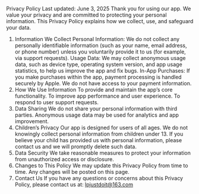 Privacy Policy
Last updated: June 3, 2025
Thank you for using our app. We value your privacy and are committed to protecting your personal information. This Privacy Policy explains how we collect, use, and safeguard your data.
1. Information We Collect
Personal Information:
We do not collect any personally identifiable information (such as your name, email address, or phone number) unless you voluntarily provide it to us (for example, via support requests).
Usage Data:
We may collect anonymous usage data, such as device type, operating system version, and app usage statistics, to help us improve the app and fix bugs.
In-App Purchases:
If you make purchases within the app, payment processing is handled securely by Apple. We do not have access to your payment information.
2. How We Use Information
To provide and maintain the app’s core functionality.
To improve app performance and user experience.
To respond to user support requests.
3. Data Sharing
We do not share your personal information with third parties.
Anonymous usage data may be used for analytics and app improvement.
4. Children’s Privacy
Our app is designed for users of all ages. We do not knowingly collect personal information from children under 13. If you believe your child has provided us with personal information, please contact us and we will promptly delete such data.
5. Data Security
We take reasonable measures to protect your information from unauthorized access or disclosure.
6. Changes to This Policy
We may update this Privacy Policy from time to time. Any changes will be posted on this page.
7. Contact Us
If you have any questions or concerns about this Privacy Policy, please contact us at:
lpjustdoit@163.com